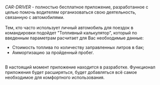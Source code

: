 *CAR-DRIVER* - полностью бесплатное приложение, разработанное 
с целью помочь водителям организоваться свою деятельность,
связанную с автомобилями.<br/><br/>
Тем, кто часто использует личный автомобиль для поездок в 
командировки подойдет "Топливный калькулятор", который по
введенным параметрам расчитает для Вас необходимые данные:
* Стоимость топлива по количеству заправленных литров в бак;
* Аммортизацию за пройденный пробег. <br/><br/>

В настоящий момент приложение находится в разработке.
Функционал приложения будет расширяться, будет добавляться
всё самое необходимое для комфортного использования.